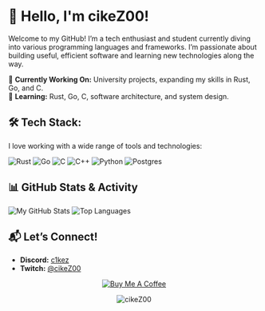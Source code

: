 # 👋 Hello, I'm cikeZ00!

Welcome to my GitHub! I’m a tech enthusiast and student currently diving into various programming languages and frameworks. I’m passionate about building useful, efficient software and learning new technologies along the way.

🔭 **Currently Working On:** University projects, expanding my skills in Rust, Go, and C.  
🌱 **Learning:** Rust, Go, C, software architecture, and system design.

## 🛠 Tech Stack:
I love working with a wide range of tools and technologies:

![Rust](https://img.shields.io/badge/rust-%23000000.svg?style=for-the-badge&logo=rust&logoColor=white) 
![Go](https://img.shields.io/badge/go-%2300add8.svg?style=for-the-badge&logo=go&logoColor=white)
![C](https://img.shields.io/badge/C-%2300599C.svg?style=for-the-badge&logo=c&logoColor=white) 
![C++](https://img.shields.io/badge/C++-%2300599C.svg?style=for-the-badge&logo=c%2B%2B&logoColor=white) 
![Python](https://img.shields.io/badge/python-3670A0?style=for-the-badge&logo=python&logoColor=ffdd54)
![Postgres](https://img.shields.io/badge/postgres-%23316192.svg?style=for-the-badge&logo=postgresql&logoColor=white)   

## 📊 GitHub Stats & Activity
![My GitHub Stats](https://github-readme-stats.vercel.app/api?username=cikeZ00&theme=dark&hide_border=true&include_all_commits=true&count_private=true)
![Top Languages](https://github-readme-stats.vercel.app/api/top-langs/?username=cikeZ00&theme=dark&hide_border=true&include_all_commits=true&count_private=true&layout=compact)


## 📬 Let’s Connect!
- **Discord:** [c1kez](https://discordapp.com/users/350765965278969860)
- **Twitch:** [@cikeZ00](https://twitch.tv/cikeZ00)

<p align="center">
  <a href="https://buymeacoffee.com/cikez00">
    <img src="https://www.buymeacoffee.com/assets/img/custom_images/orange_img.png" alt="Buy Me A Coffee">
  </a>
</p>

<p align="center">
  <img src="https://count.getloli.com/@cikeZ00?name=cikeZ00&theme=booru-qualityhentais&padding=7&offset=0&align=top&scale=1&pixelated=1&darkmode=auto" alt="cikeZ00">
</p>
